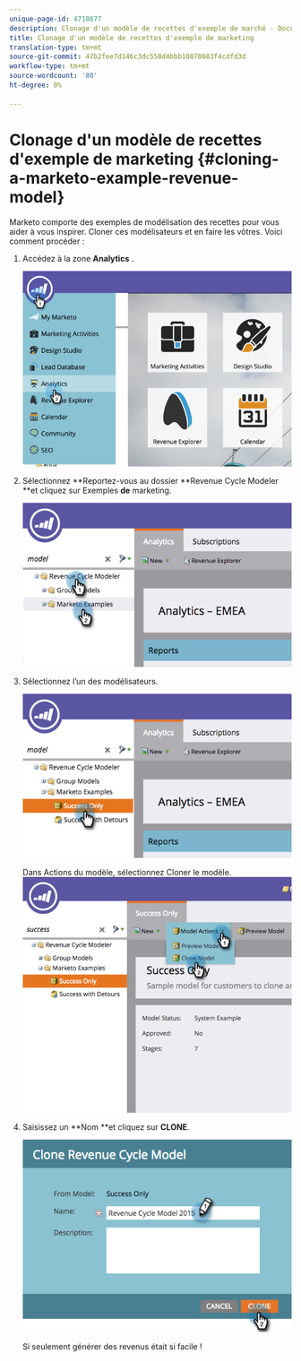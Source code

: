 ```yaml
---
unique-page-id: 4718677
description: Clonage d'un modèle de recettes d'exemple de marché - Documentation de marché - Documentation du produit
title: Clonage d'un modèle de recettes d'exemple de marketing
translation-type: tm+mt
source-git-commit: 47b2fee7d146c3dc558d4bbb10070683f4cdfd3d
workflow-type: tm+mt
source-wordcount: '80'
ht-degree: 0%

---
```



# Clonage d&#39;un modèle de recettes d&#39;exemple de marketing {#cloning-a-marketo-example-revenue-model}

Marketo comporte des exemples de modélisation des recettes pour vous aider à vous inspirer. Cloner ces modélisateurs et en faire les vôtres. Voici comment procéder :

1. Accédez à la zone **Analytics** .

   ![](assets/image2015-4-27-17-3a37-3a30.png)

1. Sélectionnez **Reportez-vous au dossier **Revenue Cycle Modeler **et cliquez sur Exemples **de** marketing.

   ![](assets/image2015-4-27-17-3a11-3a39.png)

1. Sélectionnez l’un des modélisateurs.

   ![](assets/image2015-4-27-17-3a33-3a11.png)

   Dans Actions du modèle, sélectionnez Cloner le modèle.
   ![](assets/image2015-4-27-17-3a18-3a29.png)

1. Saisissez un **Nom **et cliquez sur **CLONE**.

   ![](assets/image2015-4-27-17-3a20-3a22.png)

   Si seulement générer des revenus était si facile !


